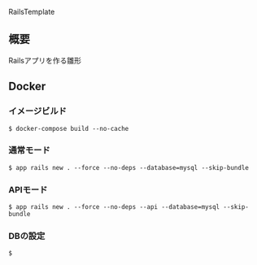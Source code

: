 RailsTemplate

## 概要
Railsアプリを作る雛形

## Docker

### イメージビルド
```shell
$ docker-compose build --no-cache
```

### 通常モード
```shell
$ app rails new . --force --no-deps --database=mysql --skip-bundle
```

### APIモード
```shell
$ app rails new . --force --no-deps --api --database=mysql --skip-bundle
```

### DBの設定

```shell
$ 
```